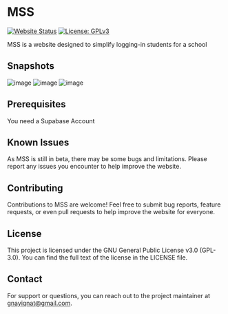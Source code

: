 # MSS

[![Website Status](https://img.shields.io/website-up-down-green-red/http/shields.io.svg)](https://makerspace-seg.pages.dev) [![License: GPLv3](https://img.shields.io/badge/License-GPLv3-blue.svg)](https://github.com/gnayiqnat/mss/blob/main/LICENSE)

MSS is a website designed to simplify logging-in students for a school

## Snapshots 

![image](https://github.com/gnayiqnat/mss/assets/133224159/677b3d2b-28e0-48f4-a9c8-47cfc4ce74fc)
![image](https://github.com/gnayiqnat/mss/assets/133224159/a7cdb2d7-d377-4017-bf3b-71a2c6056b76)
![image](https://github.com/gnayiqnat/mss/assets/133224159/ca236bee-045b-4c5d-83b3-c8cb822db8bd)


## Prerequisites

You need a Supabase Account

## Known Issues

As MSS is still in beta, there may be some bugs and limitations. Please report any issues you encounter to help improve the website.

## Contributing

Contributions to MSS are welcome! Feel free to submit bug reports, feature requests, or even pull requests to help improve the website for everyone.

## License
This project is licensed under the GNU General Public License v3.0 (GPL-3.0). You can find the full text of the license in the LICENSE file.

## Contact

For support or questions, you can reach out to the project maintainer at [gnayiqnat@gmail.com](mailto:gnayiqnat@gmail.com).
